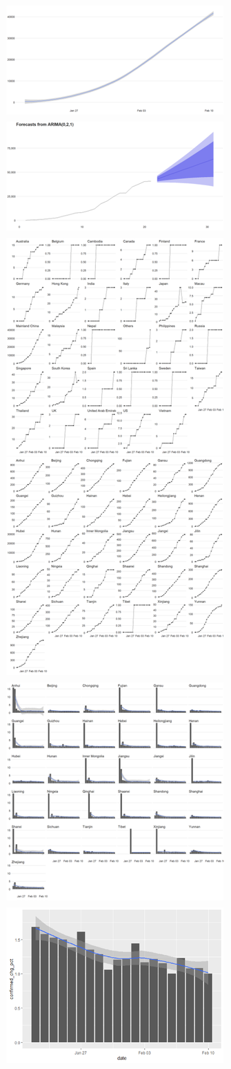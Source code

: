 ![](README_files/figure-markdown_strict/unnamed-chunk-7-1.png)

![](README_files/figure-markdown_strict/unnamed-chunk-8-1.png)

![](README_files/figure-markdown_strict/unnamed-chunk-9-1.png)
![](README_files/figure-markdown_strict/unnamed-chunk-10-1.png)

![](README_files/figure-markdown_strict/unnamed-chunk-11-1.png)

![](README_files/figure-markdown_strict/unnamed-chunk-13-1.png)
